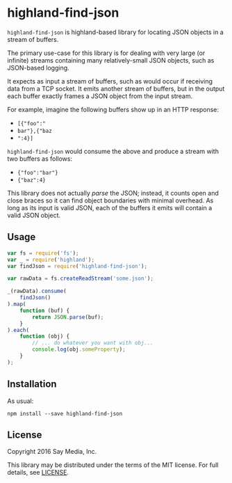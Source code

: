 # highland-find-json

`highland-find-json` is highland-based library for locating JSON objects
in a stream of buffers.

The primary use-case for this library is for dealing with very large
(or infinite) streams containing many relatively-small JSON objects, such
as JSON-based logging.

It expects as input a stream of buffers, such as would occur if receiving
data from a TCP socket. It emits another stream of buffers, but in the
output each buffer exactly frames a JSON object from the input stream.

For example, imagine the following buffers show up in an HTTP response:

* `[{"foo":"`
* `bar"},{"baz`
* `":4}]`

`highland-find-json` would consume the above and produce a stream with
two buffers as follows:

* `{"foo":"bar"}`
* `{"baz":4}`

This library does not actually *parse* the JSON; instead, it counts open
and close braces so it can find object boundaries with minimal overhead.
As long as its input is valid JSON, each of the buffers it emits will
contain a valid JSON object.

## Usage

```js
var fs = require('fs');
var _ = require('highland');
var findJson = require('highland-find-json');

var rawData = fs.createReadStream('some.json');

_(rawData).consume(
    findJson()
).map(
    function (buf) {
        return JSON.parse(buf);
    }
).each(
    function (obj) {
        // ... do whatever you want with obj...
        console.log(obj.someProperty);
    }
);
```

## Installation

As usual:

```
npm install --save highland-find-json
```

## License

Copyright 2016 Say Media, Inc.

This library may be distributed under the terms of the MIT license.
For full details, see [LICENSE](LICENSE).
